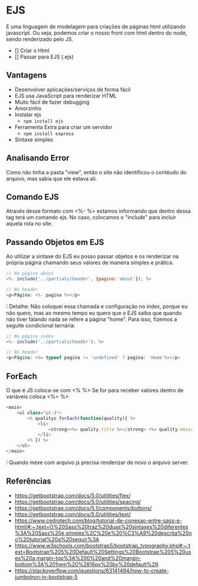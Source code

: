 # EJS

É uma linguagem de modelagem para criações de páginas html utilizando javascript. Ou seja, podemos criar o nosso front com html dentro do node, sendo renderizado pelo JS.

* [] Criar o Html
* [] Passar para EJS (.ejs)

## Vantagens

- Desenvolver aplicações/serviços de forma fácil
- EJS usa JavaScript para renderizar HTML
- Muito fácil de fazer debugging
- Amorzinho
- Instalar ejs
    - `npm install ejs`
- Ferramenta Extra para criar um servidor
    - `npm install express`
- Sintaxe simples

## Analisando Error

Como não tinha a pasta "view", então o site não identificou o contéudo do arquivo, mas sabia que ele estava ali.

## Comando EJS

Através desse formato com <%- %> estamos informando que dentro dessa tag terá um comando ejs. No caso, colocamos o "include" para incluir aquela rota no site.

## Passando Objetos em EJS

Ao utilizar a sintaxe do EJS eu posso passar objetos e os renderizar na própria página chamando seus valores de maneira simples e prática.

```js
// No página about
<%- include('../partials/header', {pagina:'about'}); %>

// No header
<p>Página: <%- pagina %></p>

```

❕ Detalhe: Não coloquei essa chamada e configuração no index, porque eu não quero, mas ao mesmo tempo eu quero que o EJS saiba que quando não tiver falando nada se refere a página "home". Para isso, fizemos a seguite condicional ternária:

```js
// No página index
<%- include('../partials/header'); %>

// No header
<p>Página: <%= typeof pagina != 'undefined' ? pagina: 'Home'%></p>

```

<!--Fonte: Ligature -->

## ForEach

O que é JS coloca-se com <% %>
Se for para receber valores dentro de variáveis coloca <%= %>

```js
<main>  
    <ul class="pt-3">
        <% qualitys.forEach(function(quality){ %>
            <li>
                <strong><%= quality.title %></strong> <%= quality.message %>
            </li>
        <% }) %>
    </ul>
</main>
```

❕ Quando mexe com arquivo js precisa renderizar de novo o arquivo server.

## Referências

- https://getbootstrap.com/docs/5.0/utilities/flex/
- https://getbootstrap.com/docs/5.0/utilities/spacing/
- https://getbootstrap.com/docs/5.1/components/buttons/
- https://getbootstrap.com/docs/5.0/utilities/text/
- https://www.cedrotech.com/blog/tutorial-de-conexao-entre-sass-e-html/#:~:text=O%20Sass%20traz%20duas%20sintaxes%20diferentes%3A%20Sass%20e,simples%2C%20e%20%C3%A9%20descrita%20no%20tutorial%20a%20seguir%3A
- https://www.w3schools.com/bootstrap5/bootstrap_typography.php#:~:text=Bootstrap%205%20Default%20Settings%20Bootstrap%205%20uses%20a,margin-top%3A%200%20and%20margin-bottom%3A%201rem%20%2816px%20by%20default%29.
- https://stackoverflow.com/questions/63141494/how-to-create-jumbotron-in-bootstrap-5